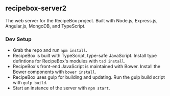 ## recipebox-server2
The web server for the RecipeBox project. Built with Node.js, Express.js, Angular.js, MongoDB, and TypeScript.

### Dev Setup
- Grab the repo and run `npm install`. 
- RecipeBox is built with TypeScript, type-safe JavaScript. Install type defintions for RecipeBox's modules with `tsd install`.
- RecipeBox's front-end JavaScript is maintained with Bower. Install the Bower components with `bower install`.
- RecipeBox uses gulp for building and updating. Run the gulp build script with `gulp build`.
- Start an instance of the server with `npm start`.
